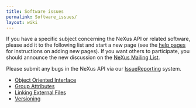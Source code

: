 ```yaml
---
title: Software issues
permalink: Software_issues/
layout: wiki
---
```


If you have a specific subject concerning the NeXus API or related
software, please add it to the following list and start a new page (see
the [help pages](Help:Contents "wikilink") for instructions on adding
new pages). If you want others to participate, you should announce the
new discussion on the [NeXus Mailing
List](http://lists.nexusformat.org/mailman/listinfo/nexus).

Please submit any bugs in the NeXus API via our
[IssueReporting](IssueReporting "wikilink") system.

-   [Object Oriented Interface](Object_Oriented_Interface "wikilink")
-   [Group Attributes](Group_Attributes "wikilink")
-   [Linking External Files](Linking_External_Files "wikilink")
-   [Versioning](Versioning "wikilink")

